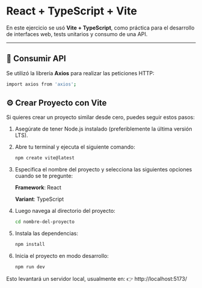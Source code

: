 # React + TypeScript + Vite

En este ejercicio se usó **Vite + TypeScript**, como práctica para el desarrollo de interfaces web, tests unitarios y consumo de una API.

---

## 📡 Consumir API

Se utilizó la librería **Axios** para realizar las peticiones HTTP:
  ````bash
import axios from 'axios';
````
## ⚙️ Crear Proyecto con Vite
Si quieres crear un proyecto similar desde cero, puedes seguir estos pasos:

1. Asegúrate de tener Node.js instalado (preferiblemente la última versión LTS).
   
2. Abre tu terminal y ejecuta el siguiente comando:
   ```bash
   npm create vite@latest

3. Especifica el nombre del proyecto y selecciona las siguientes opciones cuando se te pregunte:

   **Framework**: React

   **Variant**: TypeScript

5. Luego navega al directorio del proyecto:
   ````bash
   cd nombre-del-proyecto
6. Instala las dependencias:
   ````bash
   npm install
7. Inicia el proyecto en modo desarrollo:
   ````bash
   npm run dev
  Esto levantará un servidor local, usualmente en:
👉 http://localhost:5173/

   
